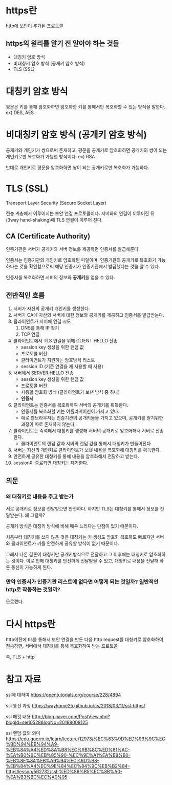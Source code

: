 # https란
http에 보안이 추가된 프로토콜

## https의 원리를 알기 전 알아야 하는 것들
- 대칭키 암호 방식
- 비대칭키 암호 방식 (공개키 암호 방식)
- TLS (SSL)

# 대칭키 암호 방식
평문은 키를 통해 암호화하면 암호화한 키를 통해서만 복호화할 수 있는 방식을 말한다. ex) DES, AES

# 비대칭키 암호 방식 (공개키 암호 방식)
공개키와 개인키가 쌍으로써 존재하고, 평문을 공개키로 암호화하면 공개키의 쌍이 되는 개인키로만 복호화가 가능한 방식이다. ex) RSA

반대로 개인키로 평문을 암호화하면 쌍이 되는 공개키로만 복호화가 가능하다.

# TLS (SSL)
Transport Layer Security (Secure Socket Layer)

전송 계층에서 이루어지는 보안 연결 프로토콜이다. 서버와의 연결이 이루어진 뒤(3way hand-shaking)에 TLS 연결이 이루어 진다.

## CA (Certificate Authority)
인증기관은 서버가 공개키와 서버 정보를 제공하면 인증서를 발급해준다.

인증서는 인증기관의 개인키로 암호화된 파일이며, 인증기관의 공개키로 복호화가 가능하다는 것을 확인함으로써 해당 인증서가 인증기관에서 발급했다는 것을 알 수 있다.

인증서를 복호화하면 서버의 정보와 **공개키**를 얻을 수 있다.
## 전반적인 흐름
1. 서버가 자신의 공개키 개인키를 생성한다.
1. 서버가 CA에 자산의 서버에 대한 정보와 공개키를 제공하고 인증서를 발급받는다.
1. 클라이언트가 서버에 연결 시도
    1. DNS를 통해 IP 찾기
    1. TCP 연결
1. 클라이언트에서 TLS 연걸을 위해 CLIENT HELLO 전송
    - session key 생성을 위한 랜덤 값
    - 프로토콜 버전
    - 클라이언트가 지원하는 암호방식 리스트
    - session ID (기존 연결을 재 사용할 때 사용)
1. 서버에서 SERVER HELLO 전송
    - session key 생성을 위한 랜덤 값
    - 프로토콜 버전
    - 사용할 암호화 방식 (클라이언트가 보낸 방식 중 하나)
    - **인증서**
1. 클라이언트는 인증서를 복호화하여 서버의 공개키를 획득한다.
    - 인증서를 복호화할 키는 어플리케이션이 가지고 있다.
    - 예로 웹브라우저는 인증기관의 공개키들을 가지고 있으며, 공개키를 얻기위한 과정이 따로 존재하지 않는다.
1. 클라이언트는 즉석해서 대칭키를 생성해 서버의 공개키로 암호화해서 서버로 전송한다.
    - 클라이언트의 랜덤 값과 서버의 랜덤 값을 통해서 대칭키가 만들어진다.
1. 서버는 자신의 개인키로 클라이언트가 보낸 내용을 복호화해 대칭키를 획득한다.
1. 안전하게 공유한 대칭키를 통해 내용을 암호화해서 전달하고 받는다.
1. session이 종료되면 대칭키는 폐기한다.

## 의문
### 왜 대칭키로 내용을 주고 받는가
서로 공개키로 정보를 전달받으면 안전하다. 하지만 TLS는 대칭키를 통해서 정보를 전달받는다. 왜 그럴까?

공개키 방식은 대칭키 방식에 비해 매우 느리다는 단점이 있기 때문이다.

처음부터 대칭키를 쓰지 않은 것은 대칭키는 키 생성도 암호화 복호화도 빠르지만 서버와 클라이언트가 키를 안전하게 공유할 방식이 없기 때문이다.

그래서 나온 결론이 대칭키만 공개키방식으로 전달하고 그 이후에는 대칭키로 암호화하는 것이다. 이로 인해 대칭키를 안전하게 전달받을 수 있고, 대칭키로 내용을 전달해 빠른 통신이 가능하게 된다.

### 만약 인증서가 인증기관 리스트에 없다면 어떻게 되는 것일까? 일반적인 http로 작동하는 것일까?
모르겠다.

# 다시 https란
http이전에 tls를 통해서 보안 연결을 만든 다음 http request를 대칭키로 암호화하여 전송하면, 서버에서 대칭키를 통해 복호화하여 받는 프로토콜

즉, TLS + http

# 참고 자료
ssl에 대하여
https://opentutorials.org/course/228/4894

ssl 통신 과정
https://wayhome25.github.io/cs/2018/03/11/ssl-https/

ssl 패킷 내용
http://blog.naver.com/PostView.nhn?blogId=seri0528&logNo=20188008125

ssl 랜덤 값의 의미
https://edu.goorm.io/learn/lecture/12973/%EC%83%9D%ED%99%9C%EC%BD%94%EB%94%A9-%EB%84%A4%ED%8A%B8%EC%9B%8C%ED%81%AC-%EA%B0%9C%EB%85%90-%EC%9E%A1%EA%B8%B0-%EB%8F%84%EB%A9%94%EC%9D%B8-%EB%84%A4%EC%9E%84%EC%84%9C%EB%B2%84-https/lesson/562732/ssl-%ED%86%B5%EC%8B%A0-%EA%B3%BC%EC%A0%95
